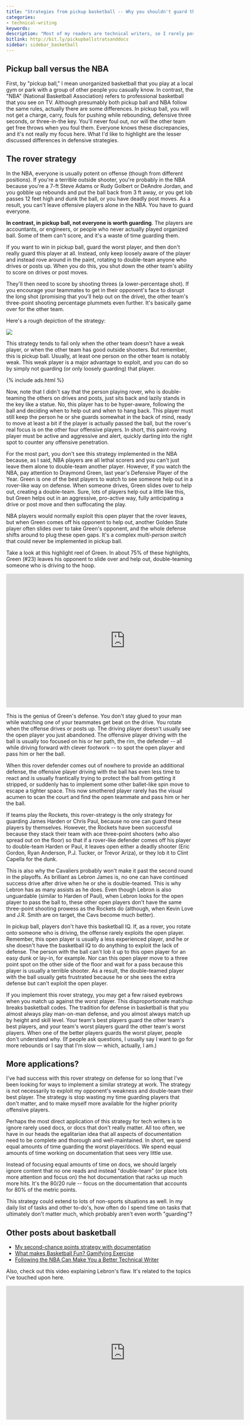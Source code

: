 ```yaml
---
title: "Strategies from pickup basketball -- Why you shouldn't guard the worst player or focus too much on the documentation no one reads"
categories:
- technical-writing
keywords:
description: "Most of my readers are technical writers, so I rarely post about basketball. But given the current NBA playoffs, I'd like to briefly explain my latest pickup basketball strategy and how it can help you win not only on the court, but on documentation projects too."
bitlink: http://bit.ly/pickupballstratsanddocs
sidebar: sidebar_basketball
---
```


## Pickup ball versus the NBA

First, by "pickup ball," I mean unorganized basketball that you play at a local gym or park with a group of other people you casually know. In contrast, the "NBA" (National Basketball Association) refers to professional basketball that you see on TV. Although presumably both pickup ball and NBA follow the same rules, actually there are some differences. In pickup ball, you will not get a charge, carry, fouls for pushing while rebounding, defensive three seconds, or three-in-the key. You'll never foul out, nor will the other team get free throws when you foul them. Everyone knows these discrepancies, and it's not really my focus here. What I'd like to highlight are the lesser discussed differences in defensive strategies.

## The rover strategy

In the NBA, everyone is usually potent on offense (though from different positions). If you're a terrible outside shooter, you're probably in the NBA because you're a 7-ft Steve Adams or Rudy Golbert or DeAndre Jordan, and you gobble up rebounds and put the ball back from 3 ft away, or you get lob passes 12 feet high and dunk the ball, or you have deadly post moves. As a result, you can't leave offensive players alone in the NBA. You have to guard everyone.

**In contrast, in pickup ball, not everyone is worth guarding**. The players are accountants, or engineers, or people who never actually played organized ball. Some of them can't score, and it's a waste of time guarding them.

If you want to win in pickup ball, guard the worst player, and then don't really guard this player at all. Instead, only keep loosely aware of the player and instead rove around in the paint, rotating to double-team anyone who drives or posts up. When you do this, you shut down the other team's ability to score on drives or post moves.

They'll then need to score by shooting threes (a lower-percentage shot). If you encourage your teammates to get in their opponent's face to disrupt the long shot (promising that you'll help out on the drive), the other team's three-point shooting percentage plummets even further. It's basically game over for the other team.

Here's a rough depiction of the strategy:

<img src="https://s3.us-west-1.wasabisys.com/idbwmedia.com/images/rover-01.svg"/>

This strategy tends to fail only when the other team doesn't have a weak player, or when the other team has good outside shooters. But remember, this is pickup ball. Usually, at least one person on the other team is notably weak. This weak player is a major advantage to exploit, and you can do so by simply not guarding (or only loosely guarding) that player.

{% include ads.html %}

Now, note that I didn't say that the person playing rover, who is double-teaming the others on drives and posts, just sits back and lazily stands in the key like a statue. No, this player has to be hyper-aware, following the ball and deciding when to help out and when to hang back. This player must still keep the person he or she guards somewhat in the back of mind, ready to move at least a bit if the player is actually passed the ball, but the rover's real focus is on the other four offensive players. In short, this paint-roving player must be active and aggressive and alert, quickly darting into the right spot to counter any offensive penetration.

For the most part, you don't see this strategy implemented in the NBA because, as I said, NBA players are all lethal scorers and you can't just leave them alone to double-team another player. However, if you watch the NBA, pay attention to Draymond Green, last year's Defensive Player of the Year. Green is one of the best players to watch to see someone help out in a rover-like way on defense. When someone drives, Green slides over to help out, creating a double-team. Sure, lots of players help out a little like this, but Green helps out in an aggressive, pro-active way, fully anticipating a drive or post move and then suffocating the play.

NBA players would normally exploit this open player that the rover leaves, but when Green comes off his opponent to help out, another Golden State player often slides over to take Green's opponent, and the whole defense shifts around to plug these open gaps. It's a complex *multi-person switch* that could never be implemented in pickup ball.

Take a look at this highlight reel of Green. In about 75% of these highlights, Green (#23) leaves his opponent to slide over and help out, double-teaming someone who is driving to the hoop.

<iframe width="640" height="360" src="https://www.youtube.com/embed/C7KICA7KNqs" frameborder="0" allow="autoplay; encrypted-media" allowfullscreen></iframe>

This is the genius of Green's defense. You don't stay glued to your man while watching one of your teammates get beat on the drive. You rotate when the offense drives or posts up. The driving player doesn't usually see the open player you just abandoned. The offensive player driving with the ball is usually too focused on his or her path, the rim, the defender -- all while driving forward with clever footwork -- to spot the open player and pass him or her the ball.

When this rover defender comes out of nowhere to provide an additional defense, the offensive player driving with the ball has even less time to react and is usually frantically trying to protect the ball from getting it stripped, or suddenly has to implement some other ballet-like spin move to escape a tighter space. This now smothered player rarely has the visual acumen to scan the court and find the open teammate and pass him or her the ball.

If teams play the Rockets, this rover-strategy is the only strategy for guarding James Harden or Chris Paul, because no one can guard these players by themselves. However, the Rockets have been successful because they stack their team with ace three-point shooters (who also spread out on the floor) so that if a rover-like defender comes off his player to double-team Harden or Paul, it leaves open either a deadly shooter (Eric Gordon, Ryan Anderson, P.J. Tucker, or Trevor Ariza), or they lob it to Clint Capella for the dunk.

This is also why the Cavaliers probably won't make it past the second round in the playoffs. As brilliant as Lebron James is, no one can have continued success drive after drive when he or she is double-teamed. This is why Lebron has as many assists as he does. Even though Lebron is also unguardable (similar to Harden of Paul), when Lebron looks for the open player to pass the ball to, these other open players don't have the same three-point shooting prowess as the Rockets do (although, when Kevin Love and J.R. Smith are on target, the Cavs become much better).

In pickup ball, players don't have this basketball IQ. If, as a rover, you rotate onto someone who is driving, the offense rarely exploits the open player. Remember, this open player is usually a less experienced player, and he or she doesn't have the basketball IQ to do anything to exploit the lack of defense. The person with the ball can't lob it up to this open player for an easy dunk or lay-in, for example. Nor can this open player move to a three point spot on the other side of the floor and wait for a pass because this player is usually a terrible shooter. As a result, the double-teamed player with the ball usually gets frustrated because he or she sees the extra defense but can't exploit the open player.

If you implement this rover strategy, you may get a few raised eyebrows when you match up against the worst player. This disproportionate matchup breaks basketball codes. The tradition for defense in basketball is that you almost always play man-on-man defense, and you almost always match up by height and skill level. Your team's best players guard the other team's best players, and your team's worst players guard the other team's worst players. When one of the better players guards the worst player, people don't understand why. (If people ask questions, I usually say I want to go for more rebounds or I say that I'm slow &mdash; which, actually, I am.)

## More applications?

I've had success with this rover strategy on defense for so long that I've been looking for ways to implement a similar strategy at work. The strategy is not necessarily to exploit my opponent's weakness and double-team their best player. The strategy is stop wasting my time guarding players that don't matter, and to make myself more available for the higher priority offensive players.

Perhaps the most direct application of this strategy for tech writers is to ignore rarely used docs, or docs that don't really matter. All too often, we have in our heads the egalitarian idea that all aspects of documentation need to be complete and thorough and well-maintained. In short, we spend equal amounts of time guarding the worst player/docs. We spend equal amounts of time working on documentation that sees very little use.

Instead of focusing equal amounts of time on docs, we should largely ignore content that no one reads and instead "double-team" (or place lots more attention and focus on) the hot documentation that racks up much more hits. It's the 80/20 rule -- focus on the documentation that accounts for 80% of the metric points.

This strategy could extend to lots of non-sports situations as well. In my daily list of tasks and other to-do's, how often do I spend time on tasks that ultimately don't matter much, which probably aren't even worth "guarding"?

## Other posts about basketball

* [My second-chance points strategy with documentation](https://idratherbewriting.com/2017/06/25/second-chance-points/)
* [What makes Basketball Fun? Gamifying Exercise](https://idratherbewriting.com/2013/05/01/what-makes-basketball-fun-gamifying-exercise/)
* [Following the NBA Can Make You a Better Technical Writer](https://idratherbewriting.com/2009/05/26/following-the-nba-can-make-you-a-better-technical-writer/)


Also, check out this video explaining Lebron's flaw. It's related to the topics I've touched upon here.

<iframe width="640" height="360" src="https://www.youtube.com/embed/uU3PnJLAFIo" frameborder="0" allow="autoplay; encrypted-media" allowfullscreen></iframe>
